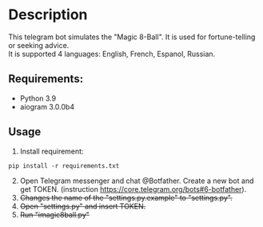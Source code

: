 # Description
This telegram bot simulates the "Magic 8-Ball". It is used for fortune-telling or seeking advice.<br>
It is supported 4 languages: English, French, Espanol, Russian.

## Requirements:

+ Python 3.9
+ aiogram 3.0.0b4


## Usage

1. Install requirement:
```
pip install -r requirements.txt
```
2. Open Telegram messenger and chat @Botfather. Create a new bot and get TOKEN. (instruction https://core.telegram.org/bots#6-botfather).
3. ~~Changes the name of the "settings.py.example" to "settings.py".~~
4. ~~Open "settings.py" and insert TOKEN.~~
5. ~~Run "imagic8ball.py"~~
